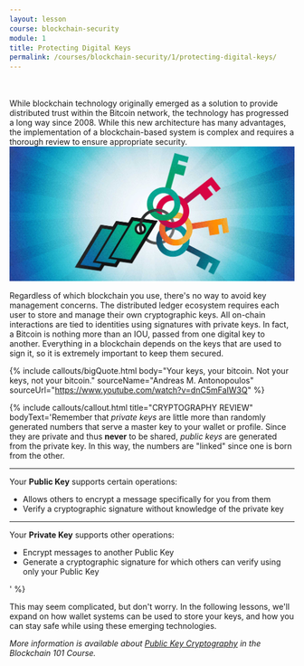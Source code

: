 ```yaml
---
layout: lesson
course: blockchain-security
module: 1
title: Protecting Digital Keys
permalink: /courses/blockchain-security/1/protecting-digital-keys/
---
```

<br>
<br>
<span class="openingParagraph">While blockchain technology originally emerged as a solution to provide distributed trust within the Bitcoin network, the technology has progressed a long way since 2008.</span>
While this new architecture has many advantages, the implementation of a blockchain-based system is complex and requires a thorough review to ensure appropriate security.

<img src="/assets/img/courses/blockchain-security/Keys-01.jpg" />

Regardless of which blockchain you use, there's no way to avoid key management concerns. The distributed ledger ecosystem requires each user to store and manage their own cryptographic keys. All on-chain interactions are tied to identities using signatures with private keys. In fact, a Bitcoin is nothing more than an IOU, passed from one digital key to another. Everything in a blockchain depends on the keys that are used to sign it, so it is extremely important to keep them secured.

{% include callouts/bigQuote.html
	body="Your keys, your bitcoin. Not your keys, not your bitcoin."
	sourceName="Andreas M. Antonopoulos"
	sourceUrl="https://www.youtube.com/watch?v=dnC5mFaIW3Q"
%}

{% include callouts/callout.html
    title="CRYPTOGRAPHY REVIEW"
    bodyText='Remember that <em>private keys</em> are little more than randomly generated numbers that serve a master key to your wallet or profile. Since they are private and thus <strong>never</strong> to be shared, <em>public keys</em> are generated from the private key. In this way, the numbers are "linked" since one is born from the other. <hr>Your <b>Public Key</b> supports certain operations:<br><ul><li>Allows others to encrypt a message specifically for you from them</li><li>Verify a cryptographic signature without knowledge of the private key</li></ul> <hr>Your <b>Private Key</b> supports other operations:<br><ul><li>Encrypt messages to another Public Key</li><li>Generate a cryptographic signature for which others can verify using only your Public Key</li></ul>'
%}

This may seem complicated, but don't worry. In the following lessons, we'll expand on how wallet systems can be used to store your keys, and how you can stay safe while using these emerging technologies.

<em>More information is available about <a href="https://staging.weteachblockchain.org/courses/blockchain-101/02/asymmetric-encryption">Public Key Cryptography</a> in the Blockchain 101 Course.</em>
